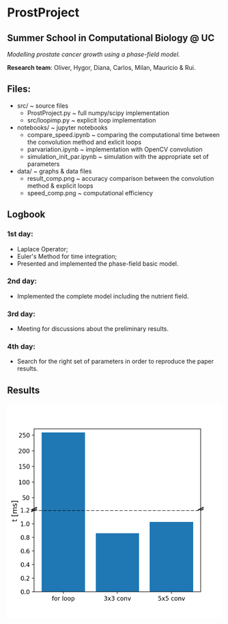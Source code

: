 # ProstProject
## Summer School in Computational Biology @ UC 

*Modelling prostate cancer growth using a phase-field model.*

**Research team**: Oliver, Hygor, Diana, Carlos, Milan, Mauricio & Rui.

## Files:
- src/  ~ source files
  - ProstProject.py  ~ full numpy/scipy implementation
  - src/loopimp.py  ~ explicit loop implementation
- notebooks/ ~ jupyter notebooks
  - compare_speed.ipynb ~ comparing the computational time between the convolution method and exlicit loops
  - parvariation.ipynb ~ implementation with OpenCV convolution 
  - simulation_init_par.ipynb ~ simulation with the appropriate set of parameters
- data/ ~ graphs & data files
  - result_comp.png ~ accuracy comparison between the convolution method & explicit loops
  - speed_comp.png ~ computational efficiency

## Logbook

### 1st day:
- Laplace Operator;
- Euler's Method for time integration;
- Presented and implemented the phase-field basic model.

### 2nd day:
- Implemented the complete model including the nutrient field.

### 3rd day:
- Meeting for discussions about the preliminary results.

### 4th day:
- Search for the right set of parameters in order to reproduce the paper results.


## Results

![Speed comparison between explicit loops and the convolution method.](https://github.com/phydev/ProstProject/blob/master/data/speed_comp.png)


